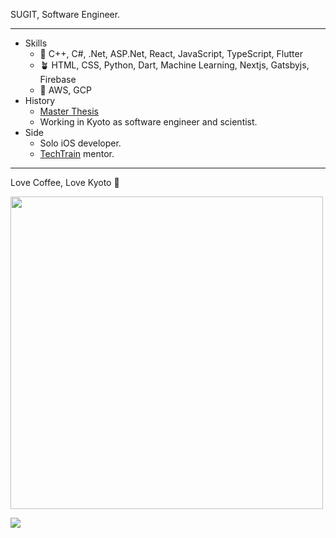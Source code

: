 SUGIT, Software Engineer.

---

- Skills
  - 🌸 C++, C#, .Net, ASP.Net, React, JavaScript, TypeScript, Flutter
  - 🪴 HTML, CSS, Python, Dart, Machine Learning, Nextjs, Gatsbyjs, Firebase
  - 🌱 AWS, GCP
- History
  - [Master Thesis](http://www-optima.amp.i.kyoto-u.ac.jp/papers/master/2014_master_sugimoto.pdf)
  - Working in Kyoto as software engineer and scientist.
- Side
  - Solo iOS developer.
  - [TechTrain](https://techbowl.co.jp/techtrain/mentors/116) mentor.

---

Love Coffee, Love Kyoto 🥤

<img width="500px" src="https://user-images.githubusercontent.com/26006414/96456040-ef87ab80-1258-11eb-90f4-73320c9693ec.JPG" />

<a href="https://twitter.com/sugitlab"><img src="https://img.shields.io/badge/twitter-%231DA1F2.svg?&style=for-the-badge&logo=twitter&logoColor=white" /></a>&nbsp;&nbsp;&nbsp;&nbsp;
